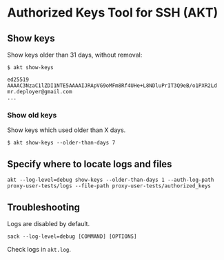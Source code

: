 # Authorized Keys Tool for SSH (AKT)

## Show keys

Show keys older than 31 days, without removal:

```shell
$ akt show-keys

ed25519 AAAAC3NzaC1lZDI1NTE5AAAAIJRApVG9oMFm8Rf4UHe+L8NDluPrIT3Q9eB/o1PXR2Ld mr.deployer@gmail.com
...
```

### Show old keys

Show keys which used older than X days.

```shell
$ akt show-keys --older-than-days 7
```

## Specify where to locate logs and files

```shell
akt --log-level=debug show-keys --older-than-days 1 --auth-log-path proxy-user-tests/logs --file-path proxy-user-tests/authorized_keys
```

## Troubleshooting

Logs are disabled by default.

```shell
sack --log-level=debug [COMMAND] [OPTIONS]
```

Check logs in `akt.log`.

